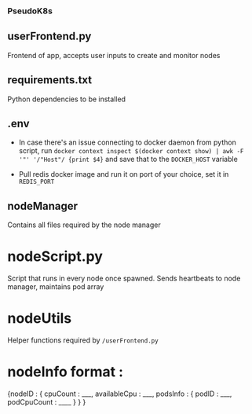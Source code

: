 ### PseudoK8s

## userFrontend.py
Frontend of app, accepts user inputs to create and monitor nodes

## requirements.txt
Python dependencies to be installed

## .env
* In case there's an issue connecting to docker daemon from python script, run `docker context inspect $(docker context show) | awk -F '"' '/"Host"/ {print $4}` and save that to the `DOCKER_HOST` variable

* Pull redis docker image and run it on port of your choice, set it in `REDIS_PORT`

## nodeManager
Contains all files required by the node manager

# nodeScript.py
Script that runs in every node once spawned.
Sends heartbeats to node manager, maintains pod array

# nodeUtils
Helper functions required by `/userFrontend.py`

# nodeInfo format : 
{nodeID : {
    cpuCount : ___,
    availableCpu : ___,
           podsInfo : {
                podID : ___,
                podCpuCount : ____
                }
            }
}